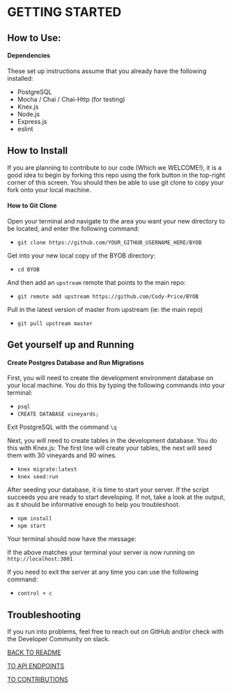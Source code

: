 # GETTING STARTED

## How to Use:

#### Dependencies
  These set up instructions assume that you already have the following installed:
  * PostgreSQL
  * Mocha / Chai / Chai-Http (for testing)
  * Knex.js
  * Node.js
  * Express.js
  * eslint

## How to Install
  If you are planning to contribute to our code (Which we WELCOME!), it is a good idea to begin by forking this repo using the fork button in the top-right corner of this screen.  You should then be able to use git clone to copy your fork onto your local machine.  

#### How to Git Clone
Open your terminal and navigate to the area you want your new directory to be located, and enter the following command:
* `git clone https://github.com/YOUR_GITHUB_USERNAME_HERE/BYOB`

Get into your new local copy of the BYOB directory:
* `cd BYOB`

And then add an `upstream` remote that points to the main repo:
* `git remote add upstream https://github.com/Cody-Price/BYOB`

Pull in the latest version of master from upstream (ie: the main repo)
* `git pull upstream master`

## Get yourself up and Running

#### Create Postgres Database and Run Migrations
First, you will need to create the development environment database on your local machine.  You do this by typing the following commands into your terminal: 

* `psql`
* `CREATE DATABASE vineyards;`

Exit PostgreSQL with the command `\q`

Next, you will need to create tables in the development database.  You do this with Knex.js:  The first line will create your tables, the next will seed them with 30 vineyards and 90 wines.  

* `knex migrate:latest`
* `knex seed:run`

After seeding your database, it is time to start your server.  If the script succeeds you are ready to start developing.  If not, take a look at the output, as it should be informative enough to help you troubleshoot.  

* `npm install`
* `npm start`

Your terminal should now have the message: 


If the above matches your terminal your server is now running on `http://localhost:3001`

If you need to exit the server at any time you can use the following command:
* `control + c`

## Troubleshooting
If you run into problems, feel free to reach out on GitHub and/or check with the Developer Community on slack. 

[BACK TO README](https://github.com/Cody-Price/BYOB)

[TO API ENDPOINTS](https://github.com/Cody-Price/BYOB/blob/master/API_ENDPOINTS.md)

[TO CONTRIBUTIONS](https://github.com/Cody-Price/BYOB/blob/master/CONTRIBUTING.md)


